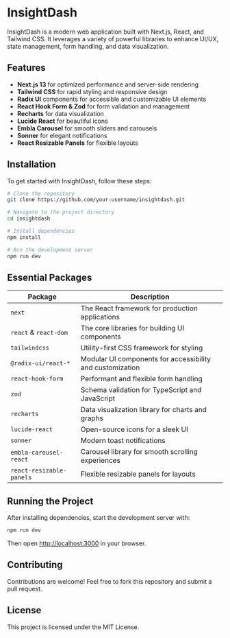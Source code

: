 # InsightDash

InsightDash is a modern web application built with Next.js, React, and Tailwind CSS. It leverages a variety of powerful libraries to enhance UI/UX, state management, form handling, and data visualization.

## Features

- **Next.js 13** for optimized performance and server-side rendering
- **Tailwind CSS** for rapid styling and responsive design
- **Radix UI** components for accessible and customizable UI elements
- **React Hook Form & Zod** for form validation and management
- **Recharts** for data visualization
- **Lucide React** for beautiful icons
- **Embla Carousel** for smooth sliders and carousels
- **Sonner** for elegant notifications
- **React Resizable Panels** for flexible layouts

## Installation

To get started with InsightDash, follow these steps:

```bash
# Clone the repository
git clone https://github.com/your-username/insightdash.git

# Navigate to the project directory
cd insightdash

# Install dependencies
npm install

# Run the development server
npm run dev
```

## Essential Packages

| Package | Description |
|---------|------------|
| `next` | The React framework for production applications |
| `react` & `react-dom` | The core libraries for building UI components |
| `tailwindcss` | Utility-first CSS framework for styling |
| `@radix-ui/react-*` | Modular UI components for accessibility and customization |
| `react-hook-form` | Performant and flexible form handling |
| `zod` | Schema validation for TypeScript and JavaScript |
| `recharts` | Data visualization library for charts and graphs |
| `lucide-react` | Open-source icons for a sleek UI |
| `sonner` | Modern toast notifications |
| `embla-carousel-react` | Carousel library for smooth scrolling experiences |
| `react-resizable-panels` | Flexible resizable panels for layouts |

## Running the Project

After installing dependencies, start the development server with:

```bash
npm run dev
```

Then open [http://localhost:3000](http://localhost:3000) in your browser.

## Contributing

Contributions are welcome! Feel free to fork this repository and submit a pull request.

## License

This project is licensed under the MIT License.


